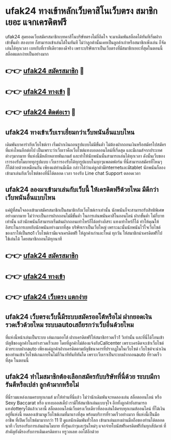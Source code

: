 # ufak24 ทางเข้าหลักเว็บคาสิโนเว็บตรง สมาชิกเยอะ แจกเครดิตฟรี

ufak24 สุดยอดเว็บสมัครสมาชิกเบทคาสิโนบริษัทตรงไม่กี่อึดใจ จะมาเดิมพันสล็อตได้ทันทีเริ่มฝากเข้าขั้นต่ำ สองบาท ก็สามารถเข้าเล่นได้ในทันที ไม่ว่าลูกค้านั้นเคยเป็นลูกค้าเก่าหรือสมาชิกเพิ่งเล่น ก็จัดเล่นได้ทุกเวลา เบทกับที่เราทีเดียวของดีจริง เพราะบริษัทเราเป็นเว็บตรงที่มีสมาชิกเยอะที่สุดในตอนนี้ สล็อตแตกง่ายเป็นอย่างมาก

## 👉👉 [ufak24 สมัครสมาชิก](https://bit.ly/3Ckzg5n) 🎰
## 👉👉 [ufak24 ทางเข้า](https://bit.ly/3Ckzg5n) 🎰
## 👉👉 [ufak24 ติดต่อเรา](https://bit.ly/3Ckzg5n) 🎰

## ufak24 ทางเข้าเว็บเราเยี่ยมกว่าเว็บพนันอื่นแบบไหน
เดิมพันบาคาร่ากับเว็บไซต์เรา เริ่มฝากเงินถอนรูปแบบไม่มีขั้นต่ำ ไม่ต้องฝากถอนเงินหรือสมัครไปสมัครที่แห่งไหนอีกต่อไป เป็นเพราะว่าเว็บเราคือเว็บไซต์แทงบอลออนไลน์ที่เริ่ดสุด และมีเกมส์จากประเทศต่างๆมากมาย ที่แห่งนี้มีหลักหลายพันเกมส์ และทำให้นักพนันนั้นสามารถเล่นได้ทุกเวลา ดังนั้นเว็บของเรารองรับโมบายทุกรูปแบบ เว็บเรารองรับได้ทุกรูปแบบในทุกๆแพลตฟอร์ม ที่นี่สามารถสมัครที่ไหนๆก็ได้ด้วยด้วยเหมือนกัน เพียงแต่ท่านมีเน็ต กล่าวได้ว่าแค่ลูกค้ามีinternetและมีtablet นักพนันก็ลองเข้ามาเล่นกับเว็บไซต์ของที่นี่ได้ตลอด เวลา รองรับ Line chat Support ตลอดเวลา

## ufak24 ลองมาเข้ามาเล่นกับเว็บนี้ ให้เครดิตฟรีด้วยไหม มีดีกว่าเว็บพนันอื่นแบบไหน
แค่ผู้ที่สนใจลองเข้ามาสมัครสมาชิกเป็นสมาชิกกับเว็บไซต์เราเท่านั้น นักพนันก็จะสามารถรับสิทธิพิเศษอย่างมากมาย ไม่ว่าจะเป็นการฝากถอนไม่มีขั้นต่ำ ในการเล่นพนันคาสิโนออนไลน์ ฝากขั้นต่ำ ไม่กี่บาทเท่านั้น แล้วนักพนันก็สามารถเริ่มต้นฝากถอนเท่าไหร่ก็ได้อย่างอิสระ แทงเท่าไหร่ก็ได้ ทำให้คุณให้อิสระในการเบทกับนักพนันอย่างมากที่สุด บริษัทเราเป็นเว็บใหญ่ เพราะฉะนั้นนักพนันไว้ใจเว็บไซต์ของเราให้เป็นno1 เว็บไซต์เรามีแจกเครดิตฟรี ให้ลูกค้าเก่าและใหม่ ทุกวัน ให้สมาชิกนำเครดิตฟรีไปใช้เล่นได้ โดยสมาชิกถอนได้ทุกนาที

## 👉👉 [ufak24 สมัครสมาชิก](https://bit.ly/3Ckzg5n)
## 👉👉 [ufak24 ทางเข้า](https://bit.ly/3Ckzg5n)
## 👉👉 [ufak24 เว็บตรง แตกง่าย](https://bit.ly/3Ckzg5n)

## ufak24 เว็บตรงเว็บนี้มีระบบสมัครออโต้หรือไม่ ฝากยอดเงินรวดเร็วด้วยไหม ระบบautoเสถียรกว่าเว็บอื่นด้วยไหม
ที่แห่งนี้หน้าเล่นเป็นระบบ เล่นเกมออโต้ ฝากเครดิตฟรีให้สมาชิกรวดเร็ว1 วิเท่านั้น และที่นี่ได้โอนเข้าบัญชีของลูกค้าในอย่างรวดเร็วเลย โดยที่ลูกค้าไม่ต้องแจ้งกับCallcenter เพราะเครดิตจะเข้าเว็บไซต์ด้วยระบบฝากauto เพียงแค่ลูกค้าฝากเครดิตตามบัญชีธนาคารที่ปรากฏในในเว็บไซต์ เว็บไซต์จะนำเงินของท่านเข้าเว็บไซต์เกมภายในไม่กี่วินาทีทันทีทันใด เพราะเว็บเราเป็นระบบฝากถอนauto ที่รวดเร็วที่สุด ในตอนนี้

## ufak24 ทำไมสมาชิกต้องเลือกสมัครกับบริษัทที่นี่ด้วย ระบบมีการันตีหรือเปล่า ลูกค้ามากหรือไม่
ที่นี่รวมแหล่งเกมครบทุกเกมส์ มาให้ท่านที่นี่แล้ว ไม่ว่านักเดิมพันจะทดลองเล่น สล็อตออนไลน์ หรือ Sexy Baccarat หรือ แทงบอลสเต็ป เรามีให้สมาชิกเล่นแบบจุใจ อีกทั้งลูกค้ายังสามารถแทงlotteryได้แล้วเวลานี้ สล็อตออนไลน์เว็บตรงเว็บเดียวที่ลองเล่นได้ครบทุกเกมส์ออนไลน์ ที่ได้เงินอยู่ที่แห่งนี้ ทดลองเข้ามาดูเว็บไซต์เกมที่มาแรงที่สุด พร้อมบริการที่รวดเร็วอย่างมาก ที่แห่งนี้เป็นมืออาชีพ ที่เปิดเว็บไซต์มามากกว่า 11 ปี ดูแลนักเดิมพันทั่วโลก เข้ามาเล่นแทงผ่านมือถือของท่านได้ตลอดนาที เว็บรองรับการเล่นผ่านโมบาย ทั้งรุ่นเก่าๆและรุ่นใหม่ๆ แจกจ่ายโบนัสฟรีเครดิตฟรีกันทุกสัปดาห์ ที่สำคัญยังมีรองรับการเติมเครดิตทาง ทรูวอเลท ออโต้อีกด้วย
